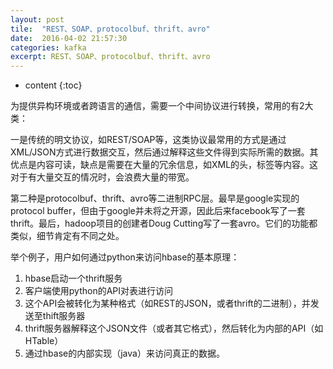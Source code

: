 ```yaml
---
layout: post
tile:  "REST、SOAP、protocolbuf、thrift、avro"
date:  2016-04-02 21:57:30
categories: kafka 
excerpt: REST、SOAP、protocolbuf、thrift、avro
---
```


* content
{:toc}



为提供异构环境或者跨语言的通信，需要一个中间协议进行转换，常用的有2大类：

一是传统的明文协议，如REST/SOAP等，这类协议最常用的方式是通过XML/JSON方式进行数据交互，然后通过解释这些文件得到实际所需的数据。其优点是内容可读，缺点是需要在大量的冗余信息，如XML的头，标签等内容。这对于有大量交互的情况时，会浪费大量的带宽。

第二种是protocolbuf、thrift、avro等二进制RPC层。最早是google实现的protocol buffer，但由于google并未将之开源，因此后来facebook写了一套thrift。最后，hadoop项目的创建者Doug Cutting写了一套avro。它们的功能都类似，细节肯定有不同之处。

举个例子，用户如何通过python来访问hbase的基本原理：

1. hbase启动一个thrift服务
2. 客户端使用python的API对表进行访问
3. 这个API会被转化为某种格式（如REST的JSON，或者thrift的二进制），并发送至thift服务器
4. thrift服务器解释这个JSON文件（或者其它格式），然后转化为内部的API（如HTable）
5. 通过hbase的内部实现（java）来访问真正的数据。

